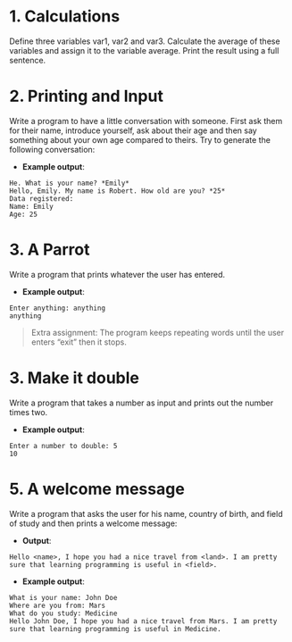 # 1. Calculations 

Define three variables var1, var2 and var3. Calculate the average of these variables and assign it
to the variable average. Print the result using a full sentence.

# 2. Printing and Input
Write a program to have a little conversation with someone. First ask them for their name,
introduce yourself, ask about their age and then say something about your own age compared to
theirs. Try to generate the following conversation:

* __Example output__:
```
He. What is your name? *Emily*
Hello, Emily. My name is Robert. How old are you? *25*
Data registered: 
Name: Emily
Age: 25 

```

# 3. A Parrot
Write a program that prints whatever the user has entered.

* __Example output__:
```
Enter anything: anything
anything
```
> Extra assignment: The program keeps repeating words until the user enters “exit” then it stops.


# 3. Make it double
Write a program that takes a number as input and prints out the number times two.

* __Example output__:
```
Enter a number to double: 5
10
```
# 5. A welcome message
Write a program that asks the user for his name, country of birth, and field of study and then prints a welcome message: 

* __Output__:

`Hello <name>, I hope you had a nice travel from <land>. I am pretty sure that learning programming is useful in <field>.`

* __Example output__:
```
What is your name: John Doe
Where are you from: Mars
What do you study: Medicine
Hello John Doe, I hope you had a nice travel from Mars. I am pretty sure that learning programming is useful in Medicine.
```
